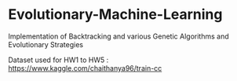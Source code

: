 # Evolutionary-Machine-Learning
Implementation of Backtracking and various Genetic Algorithms and Evolutionary Strategies

Dataset used for HW1 to HW5 : https://www.kaggle.com/chaithanya96/train-cc
